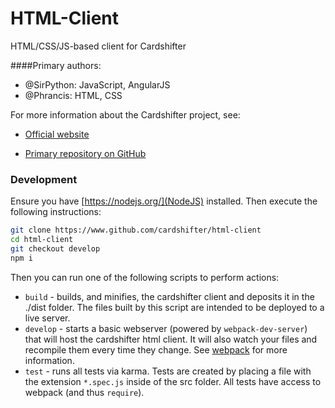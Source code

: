 # HTML-Client
HTML/CSS/JS-based client for Cardshifter

####Primary authors:
- @SirPython: JavaScript, AngularJS
- @Phrancis: HTML, CSS

For more information about the Cardshifter project, see:

- [Official website](http://stats.zomis.net/io-web)

- [Primary repository on GitHub](https://github.com/Cardshifter/Cardshifter)

### Development
Ensure you have [https://nodejs.org/](NodeJS) installed. Then execute the following instructions:

````bash
git clone https://www.github.com/cardshifter/html-client
cd html-client
git checkout develop
npm i
````

Then you can run one of the following scripts to perform actions:
- `build` - builds, and minifies, the cardshifter client and deposits it in the ./dist folder. The files built by this script are intended to be deployed to a live server.
- `develop` - starts a basic webserver (powered by `webpack-dev-server`) that will host the cardshifter html client. It will also watch your files and recompile them every time they change. See [webpack](webpack.github.io) for more information.
- `test` - runs all tests via karma. Tests are created by placing a file with the extension `*.spec.js` inside of the src folder. All tests have access to webpack (and thus `require`).
